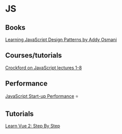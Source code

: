 # JS

## Books
[Learning JavaScript Design Patterns by Addy Osmani](https://addyosmani.com/resources/essentialjsdesignpatterns/book/)


## Courses/tutorials
[Crockford on JavaScript lectures 1-8](https://www.youtube.com/watch?v=JxAXlJEmNMg&list=PL7664379246A246CB)  

## Performance
[JavaScript Start-up Performance](https://medium.com/dev-channel/javascript-start-up-performance-69200f43b201#.6f6fcp3sz) :star:

## Tutorials
[Learn Vue 2: Step By Step](https://laracasts.com/series/learn-vue-2-step-by-step/)


